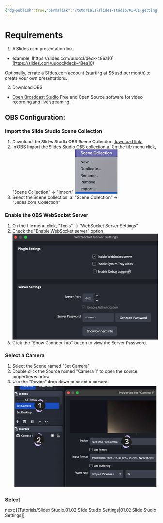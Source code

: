 ```yaml
---
{"dg-publish":true,"permalink":"/tutorials/slides-studio/01-01-getting-started/","noteIcon":""}
---
```


# Requirements

1. A Slides.com presentation link. 
- example, [https://slides.com/uuoocl/deck-48ea10](https://slides.com/uuoocl/deck-48ea10)

Optionally, create a Slides.com account (starting at $5 usd per month) to create your own presentations. 

2. Download OBS
- [Open Broadcast Studio](https://obsproject.com/) Free and Open Source software for video recording and live streaming. 
## OBS Configuration: 
### Import the Slide Studio Scene Collection

1. Download the Slides Studio OBS Scene Collection [download link.](https://github.com/UUoocl/slides-studio/blob/main/obs_Collections/Slidescom_Collection.json) 
2. In OBS Import the Slides Studio OBS collection
	a.  On the file menu click, "Scene Collection" -> "Import"
	![Pasted image 20250802193752.png](/img/user/media/Pasted%20image%2020250802193752.png) 
3. Select the Scene Collection.
	a.   "Scene Collection" -> "Slides.com_Collection"

### Enable the OBS WebSocket Server

1. On the file menu click, "Tools" -> "WebSocket Server Settings"
2. Check the "Enable WebSocket server" option
![Pasted image 20250802195254.png](/img/user/media/Pasted%20image%2020250802195254.png)
3. Click the "Show Connect Info" button to view the Server Password.

### Select a Camera
1. Select the Scene named "Set Camera"
2. Double click the Source named "Camera 1" to open the source properties window
3. Use the "Device" drop down to select a camera. 
![Drawing Set Camera.excalidraw.png](/img/user/Excalidraw/Drawing%20Set%20Camera.excalidraw.png)

### Select 
next: [[Tutorials/Slides Studio/01.02 Slide Studio Settings\|01.02 Slide Studio Settings]]
